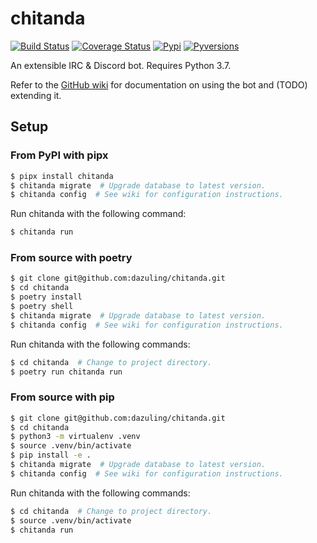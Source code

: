 # chitanda

[![Build Status](https://travis-ci.org/dazuling/chitanda.svg?branch=master)](https://travis-ci.org/dazuling/chitanda)
[![Coverage Status](https://coveralls.io/repos/github/dazuling/chitanda/badge.svg?branch=master)](https://coveralls.io/github/dazuling/chitanda?branch=master)
[![Pypi](https://img.shields.io/pypi/v/chitanda.svg)](https://pypi.python.org/pypi/chitanda)
[![Pyversions](https://img.shields.io/pypi/pyversions/chitanda.svg)](https://pypi.python.org/pypi/chitanda)

An extensible IRC & Discord bot. Requires Python 3.7.

Refer to the [GitHub wiki](https://github.com/dazuling/chitanda/wiki) for
documentation on using the bot and (TODO) extending it.

## Setup

### From PyPI with pipx

```bash
$ pipx install chitanda
$ chitanda migrate  # Upgrade database to latest version.
$ chitanda config  # See wiki for configuration instructions.
```

Run chitanda with the following command:

```bash
$ chitanda run
```

### From source with poetry

```bash
$ git clone git@github.com:dazuling/chitanda.git
$ cd chitanda
$ poetry install
$ poetry shell
$ chitanda migrate  # Upgrade database to latest version.
$ chitanda config  # See wiki for configuration instructions.
```

Run chitanda with the following commands:

```bash
$ cd chitanda  # Change to project directory.
$ poetry run chitanda run
```

### From source with pip

```bash
$ git clone git@github.com:dazuling/chitanda.git
$ cd chitanda
$ python3 -m virtualenv .venv
$ source .venv/bin/activate
$ pip install -e .
$ chitanda migrate  # Upgrade database to latest version.
$ chitanda config  # See wiki for configuration instructions.
```

Run chitanda with the following commands:

```bash
$ cd chitanda  # Change to project directory.
$ source .venv/bin/activate
$ chitanda run
```
